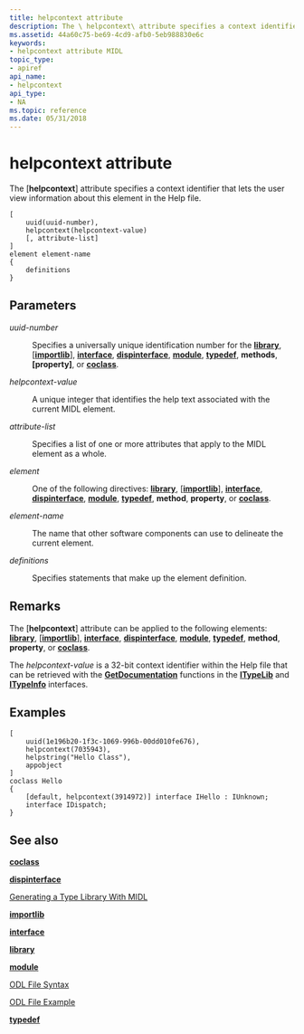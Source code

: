 ```yaml
---
title: helpcontext attribute
description: The \ helpcontext\ attribute specifies a context identifier that lets the user view information about this element in the Help file.
ms.assetid: 44a60c75-be69-4cd9-afb0-5eb988830e6c
keywords:
- helpcontext attribute MIDL
topic_type:
- apiref
api_name:
- helpcontext
api_type:
- NA
ms.topic: reference
ms.date: 05/31/2018
---
```


# helpcontext attribute

The \[**helpcontext**\] attribute specifies a context identifier that lets the user view information about this element in the Help file.

``` syntax
[
    uuid(uuid-number), 
    helpcontext(helpcontext-value)
    [, attribute-list]
] 
element element-name
{
    definitions
}
```

## Parameters

<dl> <dt>

*uuid-number* 
</dt> <dd>

Specifies a universally unique identification number for the [**library**](library.md), \[[**importlib**](importlib.md)\], [**interface**](interface.md), [**dispinterface**](dispinterface.md), [**module**](module.md), [**typedef**](typedef.md), **methods**, **\[property\]**, or [**coclass**](coclass.md).

</dd> <dt>

*helpcontext-value* 
</dt> <dd>

A unique integer that identifies the help text associated with the current MIDL element.

</dd> <dt>

*attribute-list* 
</dt> <dd>

Specifies a list of one or more attributes that apply to the MIDL element as a whole.

</dd> <dt>

*element* 
</dt> <dd>

One of the following directives: [**library**](library.md), \[[**importlib**](importlib.md)\], [**interface**](interface.md), [**dispinterface**](dispinterface.md), [**module**](module.md), [**typedef**](typedef.md), **method**, **property**, or [**coclass**](coclass.md).

</dd> <dt>

*element-name* 
</dt> <dd>

The name that other software components can use to delineate the current element.

</dd> <dt>

*definitions* 
</dt> <dd>

Specifies statements that make up the element definition.

</dd> </dl>

## Remarks

The \[**helpcontext**\] attribute can be applied to the following elements: [**library**](library.md), \[[**importlib**](importlib.md)\], [**interface**](interface.md), [**dispinterface**](dispinterface.md), [**module**](module.md), [**typedef**](typedef.md), **method**, **property**, or [**coclass**](coclass.md).

The *helpcontext-value* is a 32-bit context identifier within the Help file that can be retrieved with the [**GetDocumentation**](/windows/win32/api/oaidl/nf-oaidl-itypelib-getdocumentation) functions in the [**ITypeLib**](/windows/win32/api/oaidl/nn-oaidl-itypelib) and [**ITypeInfo**](/windows/win32/api/oaidl/nn-oaidl-itypeinfo) interfaces.

## Examples

``` syntax
[
    uuid(1e196b20-1f3c-1069-996b-00dd010fe676),
    helpcontext(7035943),
    helpstring("Hello Class"),
    appobject
] 
coclass Hello
{
    [default, helpcontext(3914972)] interface IHello : IUnknown;
    interface IDispatch;
}
```

## See also

<dl> <dt>

[**coclass**](coclass.md)
</dt> <dt>

[**dispinterface**](dispinterface.md)
</dt> <dt>

[Generating a Type Library With MIDL](generating-a-type-library-with-midl-2.md)
</dt> <dt>

[**importlib**](importlib.md)
</dt> <dt>

[**interface**](interface.md)
</dt> <dt>

[**library**](library.md)
</dt> <dt>

[**module**](module.md)
</dt> <dt>

[ODL File Syntax](/previous-versions/windows/desktop/automat/odl-file-syntax)
</dt> <dt>

[ODL File Example](/previous-versions/windows/desktop/automat/odl-file-example)
</dt> <dt>

[**typedef**](typedef.md)
</dt> </dl>

 

 